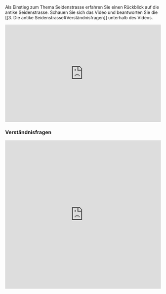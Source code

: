 Als Einstieg zum Thema Seidenstrasse erfahren Sie einen Rückblick auf die antike Seidenstrasse.
Schauen Sie sich das Video und beantworten Sie die [[3. Die antike Seidenstrasse#Verständnisfragen]] unterhalb des Videos.


<iframe width="100%" height="315" src="https://www.youtube.com/embed/KeZ9HqO6bW8?si=HVvdPZ7LlUfLR71u" title="YouTube video player" frameborder="0" allow="accelerometer; autoplay; clipboard-write; encrypted-media; gyroscope; picture-in-picture; web-share" allowfullscreen></iframe>

### Verständnisfragen

<iframe width="100%" height="480px" src="https://forms.microsoft.com/Pages/ResponsePage.aspx?id=3JD3sB8inkC07KJqJT_b3gzhkYlYD0VIpERRWTmitHRURU1IUEtET0g5WldNTFNGUjZNWDNNRFI3OSQlQCNjPTEu&embed=true" frameborder="0" marginwidth="0" marginheight="0" style="border: none; max-width:100%; max-height:100vh" allowfullscreen webkitallowfullscreen mozallowfullscreen msallowfullscreen> </iframe>